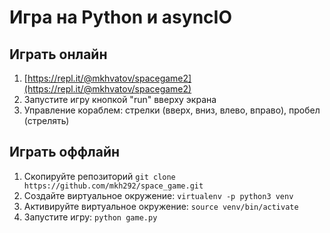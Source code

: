 # Игра на Python и asyncIO

## Играть онлайн

1. [https://repl.it/@mkhvatov/spacegame2](https://repl.it/@mkhvatov/spacegame2)
2. Запустите игру кнопкой "run" вверху экрана
3. Управление кораблем: стрелки (вверх, вниз, влево, вправо), пробел (стрелять)

## Играть оффлайн

1. Скопируйте репозиторий
```git clone https://github.com/mkh292/space_game.git```
2. Создайте виртуальное окружение:
```virtualenv -p python3 venv```
3. Активируйте виртуальное окружение:
```source venv/bin/activate```
4. Запустите игру:
```python game.py```
